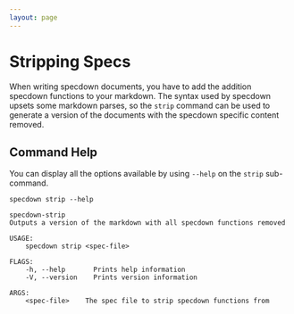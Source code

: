 ```yaml
---
layout: page
---
```

# Stripping Specs

When writing specdown documents, you have to add the addition specdown functions to your markdown.
The syntax used by specdown upsets some markdown parses, so the `strip` command can be used to generate a version of the documents with the specdown specific content removed.

## Command Help

You can display all the options available by using `--help` on the `strip` sub-command.

```shell,script(name="run_help")
specdown strip --help
```

```text,verify(script_name="run_help", stream=stdout)
specdown-strip 
Outputs a version of the markdown with all specdown functions removed

USAGE:
    specdown strip <spec-file>

FLAGS:
    -h, --help       Prints help information
    -V, --version    Prints version information

ARGS:
    <spec-file>    The spec file to strip specdown functions from
```

